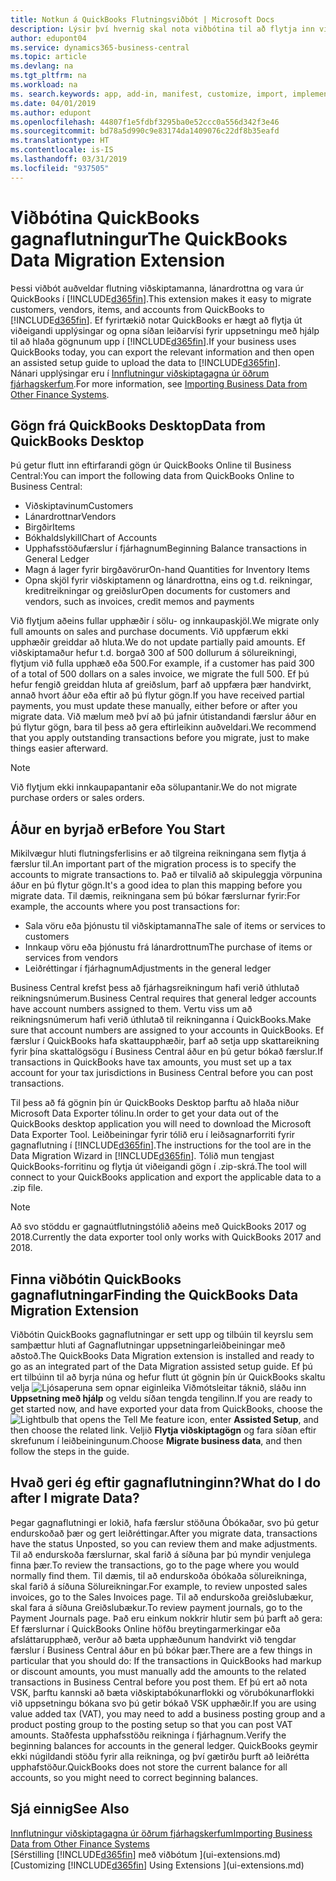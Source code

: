 ```yaml
---
title: Notkun á QuickBooks Flutningsviðbót | Microsoft Docs
description: Lýsir því hvernig skal nota viðbótina til að flytja inn viðskiptamenn, lánardrottna, vörur og reikninga frá QuickBooks Desktop til Business Central.
author: edupont04
ms.service: dynamics365-business-central
ms.topic: article
ms.devlang: na
ms.tgt_pltfrm: na
ms.workload: na
ms. search.keywords: app, add-in, manifest, customize, import, implement
ms.date: 04/01/2019
ms.author: edupont
ms.openlocfilehash: 44807f1e5fdbf3295ba0e52ccc0a556d342f3e46
ms.sourcegitcommit: bd78a5d990c9e83174da1409076c22df8b35eafd
ms.translationtype: HT
ms.contentlocale: is-IS
ms.lasthandoff: 03/31/2019
ms.locfileid: "937505"
---
```

# <a name="the-quickbooks-data-migration-extension"></a><span data-ttu-id="e16a2-103">Viðbótina QuickBooks gagnaflutningur</span><span class="sxs-lookup"><span data-stu-id="e16a2-103">The QuickBooks Data Migration Extension</span></span>
<span data-ttu-id="e16a2-104">Þessi viðbót auðveldar flutning viðskiptamanna, lánardrottna og vara úr QuickBooks í [!INCLUDE[d365fin](includes/d365fin_md.md)].</span><span class="sxs-lookup"><span data-stu-id="e16a2-104">This extension makes it easy to migrate customers, vendors, items, and accounts from QuickBooks to [!INCLUDE[d365fin](includes/d365fin_md.md)].</span></span> <span data-ttu-id="e16a2-105">Ef fyrirtækið notar QuickBooks er hægt að flytja út viðeigandi upplýsingar og opna síðan leiðarvísi fyrir uppsetningu með hjálp til að hlaða gögnunum upp í [!INCLUDE[d365fin](includes/d365fin_md.md)].</span><span class="sxs-lookup"><span data-stu-id="e16a2-105">If your business uses QuickBooks today, you can export the relevant information and then open an assisted setup guide to upload the data to [!INCLUDE[d365fin](includes/d365fin_md.md)].</span></span>  
<span data-ttu-id="e16a2-106">Nánari upplýsingar eru í [Innflutningur viðskiptagagna úr öðrum fjárhagskerfum](across-import-data-configuration-packages.md).</span><span class="sxs-lookup"><span data-stu-id="e16a2-106">For more information, see [Importing Business Data from Other Finance Systems](across-import-data-configuration-packages.md).</span></span>

## <a name="data-from-quickbooks-desktop"></a><span data-ttu-id="e16a2-107">Gögn frá QuickBooks Desktop</span><span class="sxs-lookup"><span data-stu-id="e16a2-107">Data from QuickBooks Desktop</span></span>
 
<span data-ttu-id="e16a2-108">Þú getur flutt inn eftirfarandi gögn úr QuickBooks Online til Business Central:</span><span class="sxs-lookup"><span data-stu-id="e16a2-108">You can import the following data from QuickBooks Online to Business Central:</span></span>

- <span data-ttu-id="e16a2-109">Viðskiptavinum</span><span class="sxs-lookup"><span data-stu-id="e16a2-109">Customers</span></span>  
- <span data-ttu-id="e16a2-110">Lánardrottnar</span><span class="sxs-lookup"><span data-stu-id="e16a2-110">Vendors</span></span>  
- <span data-ttu-id="e16a2-111">Birgðir</span><span class="sxs-lookup"><span data-stu-id="e16a2-111">Items</span></span>  
- <span data-ttu-id="e16a2-112">Bókhaldslykill</span><span class="sxs-lookup"><span data-stu-id="e16a2-112">Chart of Accounts</span></span>  
- <span data-ttu-id="e16a2-113">Upphafsstöðufærslur í fjárhagnum</span><span class="sxs-lookup"><span data-stu-id="e16a2-113">Beginning Balance transactions in General Ledger</span></span>  
- <span data-ttu-id="e16a2-114">Magn á lager fyrir birgðavörur</span><span class="sxs-lookup"><span data-stu-id="e16a2-114">On-hand Quantities for Inventory Items</span></span>  
- <span data-ttu-id="e16a2-115">Opna skjöl fyrir viðskiptamenn og lánardrottna, eins og t.d. reikningar, kreditreikningar og greiðslur</span><span class="sxs-lookup"><span data-stu-id="e16a2-115">Open documents for customers and vendors, such as invoices, credit memos and payments</span></span>  

<span data-ttu-id="e16a2-116">Við flytjum aðeins fullar upphæðir í sölu- og innkaupaskjöl.</span><span class="sxs-lookup"><span data-stu-id="e16a2-116">We migrate only full amounts on sales and purchase documents.</span></span> <span data-ttu-id="e16a2-117">Við uppfærum ekki upphæðir greiddar að hluta.</span><span class="sxs-lookup"><span data-stu-id="e16a2-117">We do not update partially paid amounts.</span></span> <span data-ttu-id="e16a2-118">Ef viðskiptamaður hefur t.d. borgað 300 af 500 dollurum á sölureikningi, flytjum við fulla upphæð eða 500.</span><span class="sxs-lookup"><span data-stu-id="e16a2-118">For example, if a customer has paid 300 of a total of 500 dollars on a sales invoice, we migrate the full 500.</span></span> <span data-ttu-id="e16a2-119">Ef þú hefur fengið greiddan hluta af greiðslum, þarf að uppfæra þær handvirkt, annað hvort áður eða eftir að þú flytur gögn.</span><span class="sxs-lookup"><span data-stu-id="e16a2-119">If you have received partial payments, you must update these manually, either before or after you migrate data.</span></span> <span data-ttu-id="e16a2-120">Við mælum með því að þú jafnir útistandandi færslur áður en þú flytur gögn, bara til þess að gera eftirleikinn auðveldari.</span><span class="sxs-lookup"><span data-stu-id="e16a2-120">We recommend that you apply outstanding transactions before you migrate, just to make things easier afterward.</span></span>

> [!NOTE]
> <span data-ttu-id="e16a2-121">Við flytjum ekki innkaupapantanir eða sölupantanir.</span><span class="sxs-lookup"><span data-stu-id="e16a2-121">We do not migrate purchase orders or sales orders.</span></span>

## <a name="before-you-start"></a><span data-ttu-id="e16a2-122">Áður en byrjað er</span><span class="sxs-lookup"><span data-stu-id="e16a2-122">Before You Start</span></span>
<span data-ttu-id="e16a2-123">Mikilvægur hluti flutningsferlisins er að tilgreina reikningana sem flytja á færslur til.</span><span class="sxs-lookup"><span data-stu-id="e16a2-123">An important part of the migration process is to specify the accounts to migrate transactions to.</span></span> <span data-ttu-id="e16a2-124">Það er tilvalið að skipuleggja vörpunina áður en þú flytur gögn.</span><span class="sxs-lookup"><span data-stu-id="e16a2-124">It's a good idea to plan this mapping before you migrate data.</span></span> <span data-ttu-id="e16a2-125">Til dæmis, reikningana sem þú bókar færslurnar fyrir:</span><span class="sxs-lookup"><span data-stu-id="e16a2-125">For example, the accounts where you post transactions for:</span></span>

- <span data-ttu-id="e16a2-126">Sala vöru eða þjónustu til viðskiptamanna</span><span class="sxs-lookup"><span data-stu-id="e16a2-126">The sale of items or services to customers</span></span>  
- <span data-ttu-id="e16a2-127">Innkaup vöru eða þjónustu frá lánardrottnum</span><span class="sxs-lookup"><span data-stu-id="e16a2-127">The purchase of items or services from vendors</span></span>  
- <span data-ttu-id="e16a2-128">Leiðréttingar í fjárhagnum</span><span class="sxs-lookup"><span data-stu-id="e16a2-128">Adjustments in the general ledger</span></span>  

<span data-ttu-id="e16a2-129">Business Central krefst þess að fjárhagsreikningum hafi verið úthlutað reikningsnúmerum.</span><span class="sxs-lookup"><span data-stu-id="e16a2-129">Business Central requires that general ledger accounts have account numbers assigned to them.</span></span> <span data-ttu-id="e16a2-130">Vertu viss um að reikningsnúmerum hafi verið úthlutað til reikninganna í QuickBooks.</span><span class="sxs-lookup"><span data-stu-id="e16a2-130">Make sure that account numbers are assigned to your accounts in QuickBooks.</span></span>
<span data-ttu-id="e16a2-131">Ef færslur í QuickBooks hafa skattaupphæðir, þarf að setja upp skattareikning fyrir þína skattalögsögu í Business Central áður en þú getur bókað færslur.</span><span class="sxs-lookup"><span data-stu-id="e16a2-131">If transactions in QuickBooks have tax amounts, you must set up a tax account for your tax jurisdictions in Business Central before you can post transactions.</span></span>

<span data-ttu-id="e16a2-132">Til þess að fá gögnin þín úr QuickBooks Desktop þarftu að hlaða niður Microsoft Data Exporter tólinu.</span><span class="sxs-lookup"><span data-stu-id="e16a2-132">In order to get your data out of the QuickBooks desktop application you will need to download the Microsoft Data Exporter Tool.</span></span>  <span data-ttu-id="e16a2-133">Leiðbeiningar fyrir tólið eru í leiðsagnarforriti fyrir gagnaflutning í [!INCLUDE[d365fin](includes/d365fin_md.md)].</span><span class="sxs-lookup"><span data-stu-id="e16a2-133">The instructions for the tool are in the Data Migration Wizard in [!INCLUDE[d365fin](includes/d365fin_md.md)].</span></span> <span data-ttu-id="e16a2-134">Tólið mun tengjast QuickBooks-forritinu og flytja út viðeigandi gögn í .zip-skrá.</span><span class="sxs-lookup"><span data-stu-id="e16a2-134">The tool will connect to your QuickBooks application and export the applicable data to a .zip file.</span></span>  

> [!NOTE]
> <span data-ttu-id="e16a2-135">Að svo stöddu er gagnaútflutningstólið aðeins með QuickBooks 2017 og 2018.</span><span class="sxs-lookup"><span data-stu-id="e16a2-135">Currently the data exporter tool only works with QuickBooks 2017 and 2018.</span></span>

## <a name="finding-the-quickbooks-data-migration-extension"></a><span data-ttu-id="e16a2-136">Finna viðbótin QuickBooks gagnaflutningar</span><span class="sxs-lookup"><span data-stu-id="e16a2-136">Finding the QuickBooks Data Migration Extension</span></span>
<span data-ttu-id="e16a2-137">Viðbótin QuickBooks gagnaflutningar er sett upp og tilbúin til keyrslu sem samþættur hluti af Gagnaflutningar uppsetningarleiðbeiningar með aðstoð.</span><span class="sxs-lookup"><span data-stu-id="e16a2-137">The QuickBooks Data Migration extension is installed and ready to go as an integrated part of the Data Migration assisted setup guide.</span></span> <span data-ttu-id="e16a2-138">Ef þú ert tilbúinn til að byrja núna og hefur flutt út gögnin þín úr QuickBooks skaltu velja ![Ljósaperuna sem opnar eiginleika Viðmótsleitar](media/ui-search/search_small.png "Segðu mér hvað þú vilt gera") táknið, sláðu inn **Uppsetning með hjálp** og veldu síðan tengda tengilinn.</span><span class="sxs-lookup"><span data-stu-id="e16a2-138">If you are ready to get started now, and have exported your data from QuickBooks, choose the ![Lightbulb that opens the Tell Me feature](media/ui-search/search_small.png "Tell me what you want to do") icon, enter **Assisted Setup**, and then choose the related link.</span></span> <span data-ttu-id="e16a2-139">Veljið **Flytja viðskiptagögn** og fara síðan eftir skrefunum í leiðbeiningunum.</span><span class="sxs-lookup"><span data-stu-id="e16a2-139">Choose **Migrate business data**, and then follow the steps in the guide.</span></span>  

## <a name="what-do-i-do-after-i-migrate-data"></a><span data-ttu-id="e16a2-140">Hvað geri ég eftir gagnaflutninginn?</span><span class="sxs-lookup"><span data-stu-id="e16a2-140">What do I do after I migrate Data?</span></span>
<span data-ttu-id="e16a2-141">Þegar gagnaflutningi er lokið, hafa færslur stöðuna Óbókaðar, svo þú getur endurskoðað þær og gert leiðréttingar.</span><span class="sxs-lookup"><span data-stu-id="e16a2-141">After you migrate data, transactions have the status Unposted, so you can review them and make adjustments.</span></span> <span data-ttu-id="e16a2-142">Til að endurskoða færslurnar, skal farið á síðuna þar þú myndir venjulega finna þær.</span><span class="sxs-lookup"><span data-stu-id="e16a2-142">To review the transactions, go to the page where you would normally find them.</span></span> <span data-ttu-id="e16a2-143">Til dæmis, til að endurskoða óbókaða sölureikninga, skal farið á síðuna Sölureikningar.</span><span class="sxs-lookup"><span data-stu-id="e16a2-143">For example, to review unposted sales invoices, go to the Sales Invoices page.</span></span> <span data-ttu-id="e16a2-144">Til að endurskoða greiðslubækur, skal fara á síðuna Greiðslubækur.</span><span class="sxs-lookup"><span data-stu-id="e16a2-144">To review payment journals, go to the Payment Journals page.</span></span>
<span data-ttu-id="e16a2-145">Það eru einkum nokkrir hlutir sem þú þarft að gera: Ef færslurnar í QuickBooks Online höfðu breytingarmerkingar eða afsláttarupphæð, verður að bæta upphæðunum handvirkt við tengdar færslur í Business Central áður en þú bókar þær.</span><span class="sxs-lookup"><span data-stu-id="e16a2-145">There are a few things in particular that you should do: If the transactions in QuickBooks had markup or discount amounts, you must manually add the amounts to the related transactions in Business Central before you post them.</span></span>
<span data-ttu-id="e16a2-146">Ef þú ert að nota VSK, þarftu kannski að bæta viðskiptabókunarflokki og vörubókunarflokki við uppsetningu bókana svo þú getir bókað VSK upphæðir.</span><span class="sxs-lookup"><span data-stu-id="e16a2-146">If you are using value added tax (VAT), you may need to add a business posting group and a product posting group to the posting setup so that you can post VAT amounts.</span></span>
<span data-ttu-id="e16a2-147">Staðfesta upphafsstöðu reikninga í fjárhagnum.</span><span class="sxs-lookup"><span data-stu-id="e16a2-147">Verify the beginning balances for accounts in the general ledger.</span></span> <span data-ttu-id="e16a2-148">QuickBooks geymir ekki núgildandi stöðu fyrir alla reikninga, og því gætirðu þurft að leiðrétta upphafstöður.</span><span class="sxs-lookup"><span data-stu-id="e16a2-148">QuickBooks does not store the current balance for all accounts, so you might need to correct beginning balances.</span></span>

## <a name="see-also"></a><span data-ttu-id="e16a2-149">Sjá einnig</span><span class="sxs-lookup"><span data-stu-id="e16a2-149">See Also</span></span>
[<span data-ttu-id="e16a2-150">Innflutningur viðskiptagagna úr öðrum fjárhagskerfum</span><span class="sxs-lookup"><span data-stu-id="e16a2-150">Importing Business Data from Other Finance Systems</span></span>](across-import-data-configuration-packages.md)  
<span data-ttu-id="e16a2-151">[Sérstilling [!INCLUDE[d365fin](includes/d365fin_md.md)] með viðbótum ](ui-extensions.md)</span><span class="sxs-lookup"><span data-stu-id="e16a2-151">[Customizing [!INCLUDE[d365fin](includes/d365fin_md.md)] Using Extensions ](ui-extensions.md)</span></span>  
